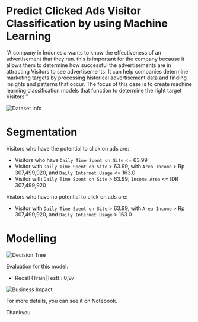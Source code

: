 # Predict Clicked Ads Visitor Classification by using Machine Learning

“A company in Indonesia wants to know the effectiveness of an advertisement that they run. this is important for the company because it allows them to determine how successful the advertisements are in attracting Visitors to see advertisements. It can help companies determine marketing targets by processing historical advertisement data and finding insights and patterns that occur. The focus of this case is to create machine learning classification models that function to determine the right target Visitors.”

![Dataset Info](https://user-images.githubusercontent.com/101324931/182505067-c9f9736a-126a-4b40-abf0-6ffc3cf8d219.jpg)

# Segmentation

Visitors who have the potential to click on ads are:
- Visitors who have `Daily Time Spent on Site` <= 63.99
- Visitor with `Daily Time Spent on Site` > 63.99, with `Area Income` > Rp 307,499,920, and `Daily Internet Usage` <= 163.0
- Visitor with `Daily Time Spent on Site` > 63.99; `Income Area` <= IDR 307,499,920

Visitors who have no potential to click on ads are:
- Visitor with `Daily Time Spent on Site` > 63.99, with `Area Income` > Rp 307,499,920, and `Daily Internet Usage` > 163.0

# Modelling

![Decision Tree ](https://user-images.githubusercontent.com/101324931/182505186-fbbd2e84-348f-496a-9b4b-13dd6172ab31.jpg)

Evaluation for this model:
- Recall (Train|Test) : 0,97

![Business Impact](https://user-images.githubusercontent.com/101324931/182505395-a04bab1e-3645-4d8c-9a15-565ad1a7f399.jpg)

For more details, you can see it on Notebook.

Thankyou
